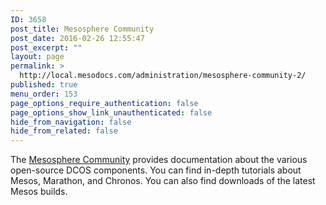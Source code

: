 ```yaml
---
ID: 3658
post_title: Mesosphere Community
post_date: 2016-02-26 12:55:47
post_excerpt: ""
layout: page
permalink: >
  http://local.mesodocs.com/administration/mesosphere-community-2/
published: true
menu_order: 153
page_options_require_authentication: false
page_options_show_link_unauthenticated: false
hide_from_navigation: false
hide_from_related: false
---
```

The <a href="http://open.mesosphere.com/" target="_blank">Mesosphere Community</a> provides documentation about the various open-source DCOS components. You can find in-depth tutorials about Mesos, Marathon, and Chronos. You can also find downloads of the latest Mesos builds.